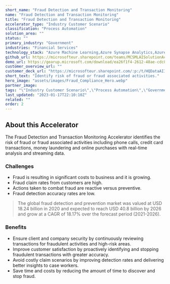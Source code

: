 ```yaml
---
short_name: "Fraud Detection and Transaction Monitoring"
name: "Fraud Detection and Transaction Monitoring"
title: "Fraud Detection and Transaction Monitoring"
accelerator_type: "Industry Customer Scenario"
classification: "Process Automation"
solution_area: ""
status: ""
primary_industry: "Government"
industries: "Financial Services"
technology_stack: "Azure Machine Learning,Azure Synapse Analytics,Azure Cosmos DB,PowerBI"
github_url: https://microsofteur.sharepoint.com/teams/MCSMLAISolutionAccelerators/SitePages/Anomaly-Detection-Accelerator-Detail.aspx
demo_url: https://gearup.microsoft.com/download/ea26f1f4-2612-48ae-cdc8-08d9b9ab205d
customer_overview_url: ""
customer_deck_url: "https://microsofteur.sharepoint.com/:p:/t/HQDataAIIndustryTeam/EfwjPdfReOJItyySbilrXO8BPf8NqqnPb5unulJRAGmzPw?e=UQ0CH9"
short_text: "Identify risk of fraud or fraud associated activities."
hero_image: "assets/images/Fraud_Compliance_Hero.webp"
partner_image: 
tags: "\"Industry Customer Scenario\",\"Process Automation\",\"Government\",\"Financial Services\",\"Azure Machine Learning\",\"Azure Synapse Analytics\",\"Azure Cosmos DB\",\"PowerBI\""
last_updated: "2023-01-17T22:10:10Z"
related: ""
order: 2
---
```

## About this Accelerator

The Fraud Detection and Transaction Monitoring Accelerator identifies the risk of fraud or fraud associated activities including phone calls, credit card transactions, money laundering and online purchases with real-time analysis and streaming data.

### Challenges
- Fraud is resulting in significant costs to business and it is growing.
- Fraud claim rates from customers are high.
- Actions taken to combat fraud are reactive versus preventive.
- Fraud detection accuracy rates are low.

> The global fraud detection and prevention market was valued at USD 18.24 billion in 2020 and expected to reach USD 40.8 billion by 2026 and grow at a CAGR of 18.17% over the forecast period (2021-2026).

### Benefits
- Ensure client and company security by continuously reviewing transactions for fraudulent activities and high-risk areas.
- Improve customer satisfaction by proactively identifying and stopping fraudulent transactions with greater accuracy.
- Avoid costly claim scenarios by improving detection rates and delivering better insights to case workers.
- Save time and costs by reducing the amount of time to discover and stop fraud.